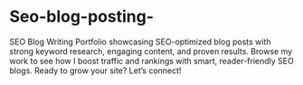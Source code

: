 # Seo-blog-posting-
SEO Blog Writing Portfolio showcasing SEO-optimized blog posts with strong keyword research, engaging content, and proven results. Browse my work to see how I boost traffic and rankings with smart, reader-friendly SEO blogs. Ready to grow your site? Let’s connect!
